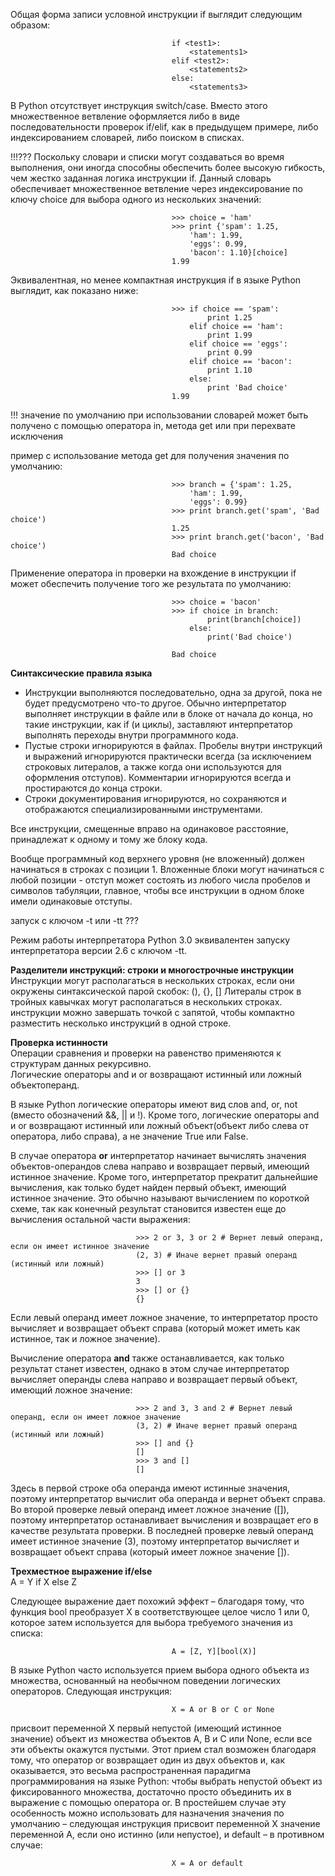Общая форма записи условной инструкции if выглядит следующим образом:  

                                        if <test1>:
                                            <statements1>
                                        elif <test2>:
                                            <statements2>
                                        else:
                                            <statements3>

В Python отсутствует инструкция switch/case. Вместо этого множественное ветвление оформляется либо в виде последовательности проверок if/elif, как в предыдущем примере, либо индексированием словарей, либо поиском в списках.
 
!!!??? Поскольку словари и списки могут создаваться во время выполнения, они иногда способны обеспечить более высокую гибкость, чем жестко заданная логика инструкции if. Данный словарь обеспечивает множественное ветвление через индексирование по ключу choice для выбора одного из нескольких значений:
 
                                        >>> choice = 'ham'
                                        >>> print {'spam': 1.25,
                                            'ham': 1.99,
                                            'eggs': 0.99,
                                            'bacon': 1.10}[choice]
                                        1.99
 
Эквивалентная, но менее компактная инструкция if в языке Python выглядит, как показано ниже:
                                        
                                        >>> if choice == 'spam':
                                                print 1.25
                                            elif choice == 'ham':
                                                print 1.99
                                            elif choice == 'eggs':
                                                print 0.99
                                            elif choice == 'bacon':
                                                print 1.10
                                            else:
                                                print 'Bad choice'
                                        1.99

!!! значение по умолчанию при использовании словарей может быть получено с помощью оператора in, метода get или при перехвате исключения

пример с использование метода get для получения значения по умолчанию:

                                        >>> branch = {'spam': 1.25,
                                            'ham': 1.99,
                                            'eggs': 0.99}
                                        >>> print branch.get('spam', 'Bad choice')
                                        1.25
                                        >>> print branch.get('bacon', 'Bad choice')
                                        Bad choice

Применение оператора in проверки на вхождение в инструкции if может обеспечить получение того же результата по умолчанию:  

                                        >>> choice = 'bacon'
                                        >>> if choice in branch:
                                                print(branch[choice])
                                            else:
                                                print('Bad choice')

                                        Bad choice

**Синтаксические правила языка**  
 - Инструкции выполняются последовательно, одна за другой, пока не будет предусмотрено что-то другое. Обычно интерпретатор выполняет инструкции в файле или в блоке от начала до конца, но такие инструкции, как if (и циклы), заставляют интерпретатор выполнять переходы внутри программного кода.
 - Пустые строки игнорируются в файлах. Пробелы внутри инструкций и выражений игнорируются практически всегда (за исключением строковых литералов, а также когда они используются для оформления отступов). Комментарии игнорируются всегда и простираются до конца строки.
 - Строки документирования игнорируются, но сохраняются и отображаются специализированными инструментами.

Все инструкции, смещенные вправо на одинаковое расстояние, принадлежат к одному и тому же блоку кода.

Вообще программный код верхнего уровня (не вложенный) должен начинаться в строках с позиции 1. Вложенные блоки могут начинаться с любой позиции - отступ может состоять из любого числа пробелов и символов табуляции, главное, чтобы все инструкции в одном блоке имели одинаковые отступы.

запуск с ключом -t или -tt ???

Режим работы интерпретатора Python 3.0 эквивалентен запуску интерпретатора версии 2.6 с ключом -tt.

**Разделители инструкций: строки и многострочные инструкции** 
Инструкции могут располагаться в нескольких строках, если они окружены синтаксической парой скобок: (), {}, []
Литералы строк в тройных кавычках могут располагаться в нескольких строках.
инструкции можно завершать точкой с запятой, чтобы компактно разместить несколько инструкций в одной строке.  

**Проверка истинности**  
Операции сравнения и проверки на равенство применяются к структурам данных рекурсивно.  
Логические операторы and и or возвращают истинный или ложный объектоперанд.

В языке Python логические операторы имеют вид слов and, or, not (вместо обозначений &&, || и !). Кроме того, логические операторы and и or возвращают истинный или ложный объект(объект либо слева от оператора, либо справа), а не значение True или False. 

В случае оператора **or** интерпретатор начинает вычислять значения объектов-операндов слева направо и возвращает первый, имеющий истинное значение. Кроме того, интерпретатор прекратит дальнейшие вычисления, как только будет найден первый объект, имеющий истинное значение. Это обычно называют вычислением по короткой схеме, так как конечный результат становится известен еще до вычисления остальной части выражения:

                                >>> 2 or 3, 3 or 2 # Вернет левый операнд, если он имеет истинное значение
                                (2, 3) # Иначе вернет правый операнд (истинный или ложный)
                                >>> [] or 3
                                3
                                >>> [] or {}
                                {}

Если левый операнд имеет ложное значение, то интерпретатор просто вычисляет и возвращает объект справа (который может иметь как истинное, так и ложное значение).  

Вычисление оператора **and** также останавливается, как только результат станет известен, однако в этом случае интерпретатор вычисляет операнды слева направо и возвращает первый объект, имеющий ложное значение:  

                                >>> 2 and 3, 3 and 2 # Вернет левый операнд, если он имеет ложное значение
                                (3, 2) # Иначе вернет правый операнд (истинный или ложный)
                                >>> [] and {}
                                []
                                >>> 3 and []
                                []

Здесь в первой строке оба операнда имеют истинные значения, поэтому интерпретатор вычислит оба операнда и вернет объект справа. Во второй проверке левый операнд имеет ложное значение ([]), поэтому интерпретатор останавливает вычисления и возвращает его в качестве результата проверки. В последней проверке левый операнд имеет истинное значение (3), поэтому интерпретатор вычисляет и возвращает объект справа (который имеет ложное значение []).  

**Трехместное выражение if/else**  
                                        A = Y if X else Z  

Следующее выражение дает похожий эффект – благодаря тому, что функция bool преобразует X в соответствующее целое число 1 или 0, которое затем используется для выбора требуемого значения из списка:  

                                        A = [Z, Y][bool(X)]

В языке Python часто используется прием выбора одного объекта из множества, основанный на необычном поведении логических операторов. Следующая инструкция:  

                                        X = A or B or C or None

присвоит переменной X первый непустой (имеющий истинное значение) объект из множества объектов A, B и C или None, если все эти объекты окажутся пустыми. Этот прием стал возможен благодаря тому, что оператор or возвращает один из двух объектов и, как оказывается, это весьма распространенная парадигма программирования на языке Python: чтобы выбрать непустой объект из фиксированного множества, достаточно просто объединить их в выражение с помощью оператора or. В простейшем случае эту особенность можно использовать для назначения значения по умолчанию – следующая инструкция присвоит переменной X значение переменной A, если оно истинно (или непустое), и default – в противном случае:  

                                        X = A or default